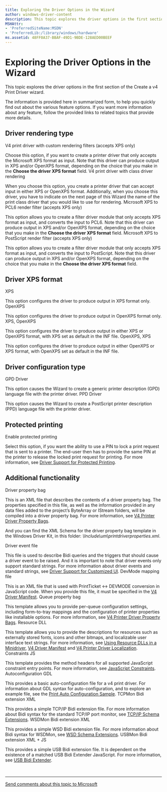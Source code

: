 ```yaml
---
title: Exploring the Driver Options in the Wizard
author: windows-driver-content
description: This topic explores the driver options in the first section of the Create a v4 Print Driver wizard.
MSHAttr:
- 'PreferredSiteName:MSDN'
- 'PreferredLib:/library/windows/hardware'
ms.assetid: 48FF0A37-BBAF-49D1-9BDE-128AED00BEEF
---
```


# Exploring the Driver Options in the Wizard


This topic explores the driver options in the first section of the Create a v4 Print Driver wizard.

The information is provided here in summarized form, to help you quickly find out about the various feature options. If you want more information about any feature, follow the provided links to related topics that provide more details.

## Driver rendering type


V4 print driver with custom rendering filters (accepts XPS only)

Choose this option, if you want to create a printer driver that only accepts the Microsoft XPS format as input. Note that this driver can produce output in XPS and/or OpenXPS format, depending on the choice that you make in the **Choose the driver XPS format** field.
V4 print driver with class driver rendering

When you choose this option, you create a printer driver that can accept input in either XPS or OpenXPS format. Additionally, when you choose this driver, you have to indicate on the next page of this Wizard the name of the print class driver that you would like to use for rendering.
Microsoft XPS to PCL6 render filter (accepts XPS only)

This option allows you to create a filter driver module that only accepts XPS format as input, and converts the input to PCL6. Note that this driver can produce output in XPS and/or OpenXPS format, depending on the choice that you make in the **Choose the driver XPS format** field.
Microsoft XPS to PostScript render filter (accepts XPS only)

This option allows you to create a filter driver module that only accepts XPS format as input, and converts the input to PostScript. Note that this driver can produce output in XPS and/or OpenXPS format, depending on the choice that you make in the **Choose the driver XPS format** field.
## Driver XPS format


XPS

This option configures the driver to produce output in XPS format only.
OpenXPS

This option configures the driver to produce output in OpenXPS format only.
XPS, OpenXPS

This option configures the driver to produce output in either XPS or OpenXPS format, with XPS set as default in the INF file.
OpenXPS, XPS

This option configures the driver to produce output in either OpenXPS or XPS format, with OpenXPS set as default in the INF file.
## Driver configuration type


GPD Driver

This option causes the Wizard to create a generic printer description (GPD) language file with the printer driver.
PPD Driver

This option causes the Wizard to create a PostScript printer description (PPD) language file with the printer driver.
## Protected printing


Enable protected printing

Select this option, if you want the ability to use a PIN to lock a print request that is sent to a printer. The end-user then has to provide the same PIN at the printer to release the locked print request for printing. For more information, see [Driver Support for Protected Printing](driver-support-for-protected-printing.md).
## Additional functionality


Driver property bag

This is an XML file that describes the contents of a driver property bag. The properties specified in this file, as well as the information provided in any data files added to the project’s ByteArray or IStream folders, will be compiled into a driver property bag. For more information, see [V4 Printer Driver Property Bags](v4-driver-property-bags.md).

And you can find the XML Schema for the driver property bag template in the Windows Driver Kit, in this folder: *\\Include\\um\\printdriverproperties.xml*.

Driver event file

This file is used to describe Bidi queries and the triggers that should cause a driver event to be raised. And it is important to note that driver events only support standard strings. For more information about driver events and standard strings, see [Driver Support for Customized UI](driver-support-for-customized-ui.md).
DevMode mapping file

This is an XML file that is used with PrintTicket &lt;-&gt; DEVMODE conversion in JavaScript code. When you provide this file, it must be specified in the [V4 Driver Manifest](v4-driver-manifest.md).
Queue property bag

This template allows you to provide per-queue configuration settings, including form-to-tray mappings and the configuration of printer properties like installable options. For more information, see [V4 Printer Driver Property Bags](v4-driver-property-bags.md).
Resource DLL

This template allows you to provide the descriptions for resources such as externally stored fonts, icons and other bitmaps, and localizable user interface text strings. For more information, see [Using Resource DLLs in a Minidriver](using-resource-dlls-in-a-minidriver.md), [V4 Driver Manifest](v4-driver-manifest.md) and [V4 Printer Driver Localization](v4-driver-localization.md).
Constraints JS

This template provides the method headers for all supported JavaScript constraint entry points. For more information, see [JavaScript Constraints](javascript-constraints.md).
Autoconfiguration GDL

This provides a basic auto-configuration file for a v4 print driver. For information about GDL syntax for auto-configuration, and to explore an example file, see the [Print Auto Configuration Sample](http://go.microsoft.com/fwlink/p/?LinkId=617938).
TCPMon Bidi extension XML

This provides a simple TCP/IP Bidi extension file. For more information about Bidi syntax for the standard TCP/IP port monitor, see [TCP/IP Schema Extensions](tcp-ip-schema-extensions.md).
WSDMon Bidi extension XML

This provides a simple WSD Bidi extension file. For more information about Bidi syntax for WSDMon, see [WSD Schema Extensions](wsd-schema-extensions.md).
USBMon Bidi extension XML + JS

This provides a simple USB Bidi extension file. It is dependent on the existence of a matched USB Bidi Extender JavaScript. For more information, see [USB Bidi Extender](usb-bidi-extender.md).
 

 


--------------------
[Send comments about this topic to Microsoft](mailto:wsddocfb@microsoft.com?subject=Documentation%20feedback%20%5Bprint\print%5D:%20Exploring%20the%20Driver%20Options%20in%20the%20Wizard%20%20RELEASE:%20%289/1/2016%29&body=%0A%0APRIVACY%20STATEMENT%0A%0AWe%20use%20your%20feedback%20to%20improve%20the%20documentation.%20We%20don't%20use%20your%20email%20address%20for%20any%20other%20purpose,%20and%20we'll%20remove%20your%20email%20address%20from%20our%20system%20after%20the%20issue%20that%20you're%20reporting%20is%20fixed.%20While%20we're%20working%20to%20fix%20this%20issue,%20we%20might%20send%20you%20an%20email%20message%20to%20ask%20for%20more%20info.%20Later,%20we%20might%20also%20send%20you%20an%20email%20message%20to%20let%20you%20know%20that%20we've%20addressed%20your%20feedback.%0A%0AFor%20more%20info%20about%20Microsoft's%20privacy%20policy,%20see%20http://privacy.microsoft.com/default.aspx. "Send comments about this topic to Microsoft")


